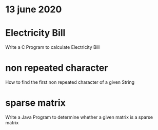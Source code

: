 # 13 june 2020

# Electricity Bill
   Write a C Program to calculate Electricity Bill
   
# non repeated character
   How to find the first non repeated character of a given String

# sparse matrix
   Write a Java Program to determine whether a given matrix is a sparse matrix
